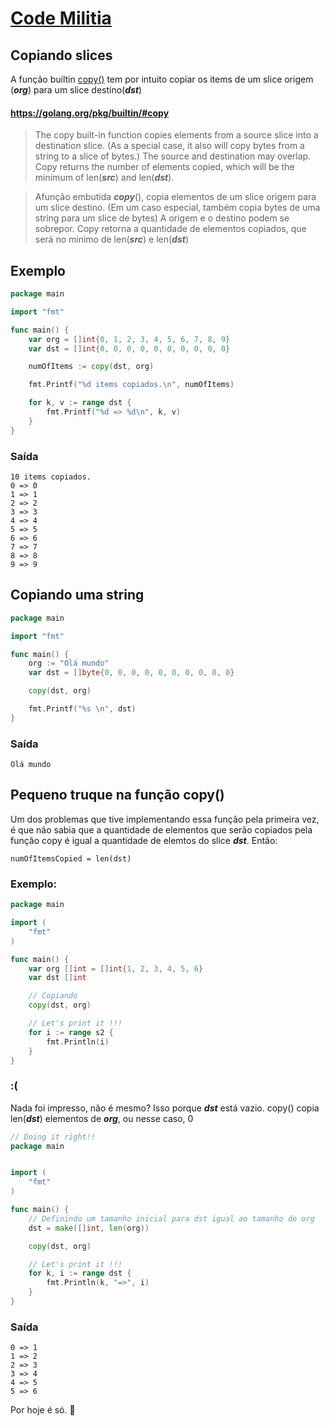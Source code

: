 # [Code Militia](/index.md)

## Copiando slices

A função builtin [copy()](https://golang.org/pkg/builtin/#copy) tem por intuito copiar os items de um slice origem (***org***) para um slice destino(***dst***)

#### https://golang.org/pkg/builtin/#copy
> The copy built-in function copies elements from a source slice into a destination slice. (As a special case, it also will copy bytes from a string to a slice of bytes.) The source and destination may overlap. Copy returns the number of elements copied, which will be the minimum of len(***src***) and len(***dst***).



> Afunção embutida ***copy***(), copia elementos de um slice origem para um slice destino.
(Em um caso especial, também copia bytes de uma string para um slice de bytes) A origem e o destino podem se sobrepor. Copy retorna a quantidade de elementos copiados, que será no minimo de len(***src***) e len(***dst***)


## Exemplo
```go 
package main

import "fmt"

func main() {
	var org = []int{0, 1, 2, 3, 4, 5, 6, 7, 8, 9}
	var dst = []int{0, 0, 0, 0, 0, 0, 0, 0, 0, 0}

	numOfItems := copy(dst, org)

	fmt.Printf("%d items copiados.\n", numOfItems)

	for k, v := range dst {
		fmt.Printf("%d => %d\n", k, v)
	}
}
```
### Saída
```
10 items copiados.
0 => 0
1 => 1
2 => 2
3 => 3
4 => 4
5 => 5
6 => 6
7 => 7
8 => 8
9 => 9
```

## Copiando uma string

```go
package main

import "fmt"

func main() {
	org := "Olá mundo"
	var dst = []byte{0, 0, 0, 0, 0, 0, 0, 0, 0, 0}

	copy(dst, org)

	fmt.Printf("%s \n", dst)
}
```

### Saída

```
Olá mundo
```

## Pequeno truque na função copy()

Um dos problemas que tive implementando essa função pela primeira vez, é que não sabia que a quantidade de elementos que serão copiados pela função copy é igual a quantidade de elemtos do slice ***dst***. Então:

```
numOfItemsCopied = len(dst)
```

### Exemplo:
```go
package main

import (
	"fmt"
)

func main() {
	var org []int = []int{1, 2, 3, 4, 5, 6}
	var dst []int

	// Copiando 
	copy(dst, org)

	// Let's print it !!! 
	for i := range s2 {
		fmt.Println(i)
	}
}
```

### :(
Nada foi impresso, não é mesmo? Isso porque ***dst*** está vazio.
copy() copia len(***dst***) elementos de ***org***, ou nesse caso, 0


```go
// Doing it right!!
package main


import (
	"fmt"
)

func main() {
    // Definindo um tamanho inicial para dst igual ao tamanho de org
	dst = make([]int, len(org))

	copy(dst, org)

    // Let's print it !!! 
	for k, i := range dst {
		fmt.Println(k, "=>", i)
	}
}
```

### Saída
```
0 => 1
1 => 2
2 => 3
3 => 4
4 => 5
5 => 6
```

Por hoje é só. &#128640;
